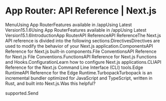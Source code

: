# App Router: API Reference | Next.js

<p>MenuUsing App RouterFeatures available in /appUsing Latest Version15.1.6Using App RouterFeatures available in /appUsing Latest Version15.1.6IntroductionApp RouterAPI ReferenceAPI ReferenceThe Next.js API reference is divided into the following sections:DirectivesDirectives are used to modify the behavior of your Next.js application.ComponentsAPI Reference for Next.js built-in components.File ConventionsAPI Reference for Next.js File Conventions.FunctionsAPI Reference for Next.js Functions and Hooks.ConfigurationLearn how to configure Next.js applications.CLIAPI Reference for the Next.js Command Line Interface (CLI) tools.Edge RuntimeAPI Reference for the Edge Runtime.TurbopackTurbopack is an incremental bundler optimized for JavaScript and TypeScript, written in Rust, and built into Next.js.Was this helpful?</p>
<p>supported.Send</p>
